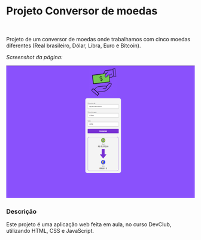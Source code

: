 <h1>Projeto Conversor de moedas</h1>
<br> 
<p>Projeto de um conversor de moedas onde trabalhamos com cinco moedas diferentes (Real brasileiro, Dólar, Libra, Euro e Bitcoin).</p>

<p><i>Screenshot da página:</i><p>

<img src="https://github.com/rachelbsa/conversor-moedas/blob/main/screenshot.png?raw=true"/>

<h3>Descrição</h3>

<p>Este projeto é uma aplicação web feita em aula, no curso DevClub, utilizando HTML, CSS e JavaScript.</p>

  
